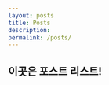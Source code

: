```yaml
---
layout: posts
title: Posts
description: 
permalink: /posts/
---
```


<div class="posts">
    <h2>이곳은 포스트 리스트!</h2>
</div>

